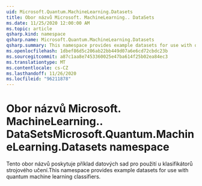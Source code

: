 ```yaml
---
uid: Microsoft.Quantum.MachineLearning.Datasets
title: Obor názvů Microsoft. MachineLearning.. DataSets
ms.date: 11/25/2020 12:00:00 AM
ms.topic: article
qsharp.kind: namespace
qsharp.name: Microsoft.Quantum.MachineLearning.Datasets
qsharp.summary: This namespace provides example datasets for use with quantum machine learning classifiers.
ms.openlocfilehash: 1dbef86d5c206ab22bb449d07a6e6cd72cbdc23b
ms.sourcegitcommit: a87c1aa8e7453360025e47ba614f25b02ea84ec3
ms.translationtype: MT
ms.contentlocale: cs-CZ
ms.lasthandoff: 11/26/2020
ms.locfileid: "96211878"
---
```

# <a name="microsoftquantummachinelearningdatasets-namespace"></a><span data-ttu-id="88eae-102">Obor názvů Microsoft. MachineLearning.. DataSets</span><span class="sxs-lookup"><span data-stu-id="88eae-102">Microsoft.Quantum.MachineLearning.Datasets namespace</span></span>

<span data-ttu-id="88eae-103">Tento obor názvů poskytuje příklad datových sad pro použití u klasifikátorů strojového učení.</span><span class="sxs-lookup"><span data-stu-id="88eae-103">This namespace provides example datasets for use with quantum machine learning classifiers.</span></span>

